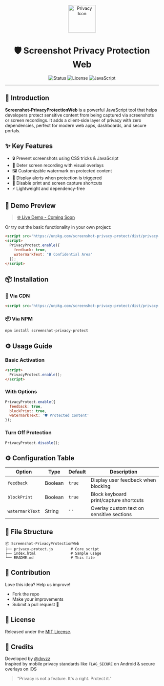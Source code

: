 <div align="center">

<img src="https://img.icons8.com/fluency/96/privacy.png" width="90" alt="Privacy Icon"/>

# 🛡️ Screenshot Privacy Protection Web

![Status](https://img.shields.io/badge/status-active-brightgreen?style=for-the-badge)
![License](https://img.shields.io/badge/license-MIT-blue?style=for-the-badge)
![JavaScript](https://img.shields.io/badge/built%20with-JavaScript-yellow?style=for-the-badge)

</div>

---

## 🧠 Introduction

**Screenshot-PrivacyProtectionWeb** is a powerful JavaScript tool that helps developers protect sensitive content from being captured via screenshots or screen recordings. It adds a client-side layer of privacy with zero dependencies, perfect for modern web apps, dashboards, and secure portals.



## ✨ Key Features

- 🔒 Prevent screenshots using CSS tricks & JavaScript
- 🎥 Deter screen recording with visual overlays
- 🖼️ Customizable watermark on protected content
- 🧠 Display alerts when protection is triggered
- 🚫 Disable print and screen capture shortcuts
- ⚡ Lightweight and dependency-free



## 📸 Demo Preview

> [🌐 Live Demo - Coming Soon](#)

Or try out the basic functionality in your own project:

```html
<script src="https://unpkg.com/screenshot-privacy-protect/dist/privacy-protect.min.js"></script>
<script>
  PrivacyProtect.enable({
    feedback: true,
    watermarkText: "🔒 Confidential Area"
  });
</script>
```


## 📦 Installation

### 🔗 Via CDN

```html
<script src="https://unpkg.com/screenshot-privacy-protect/dist/privacy-protect.min.js"></script>
```

### 📦 Via NPM

```bash
npm install screenshot-privacy-protect
```



## ⚙️ Usage Guide

### Basic Activation

```html
<script>
  PrivacyProtect.enable();
</script>
```

### With Options

```js
PrivacyProtect.enable({
  feedback: true,
  blockPrint: true,
  watermarkText: '🛡️ Protected Content'
});
```

### Turn Off Protection

```js
PrivacyProtect.disable();
```



## ⚙️ Configuration Table

| Option           | Type     | Default | Description                                 |
|------------------|----------|---------|---------------------------------------------|
| `feedback`       | Boolean  | `true`  | Display user feedback when blocking         |
| `blockPrint`     | Boolean  | `true`  | Block keyboard print/capture shortcuts      |
| `watermarkText`  | String   | `''`    | Overlay custom text on sensitive sections   |



## 📁 File Structure

```
📦 Screenshot-PrivacyProtectionWeb
├── privacy-protect.js        # Core script
├── index.html                # Sample usage
└── README.md                 # This file
```


## 🤝 Contribution

Love this idea? Help us improve!

- Fork the repo
- Make your improvements
- Submit a pull request 🙌



## 📜 License

Released under the [MIT License](LICENSE).



## 🧡 Credits

Developed by [@dxvzz](https://github.com/dxvzz)  
Inspired by mobile privacy standards like `FLAG_SECURE` on Android & secure overlays on iOS



> "Privacy is not a feature. It's a right. Protect it."

